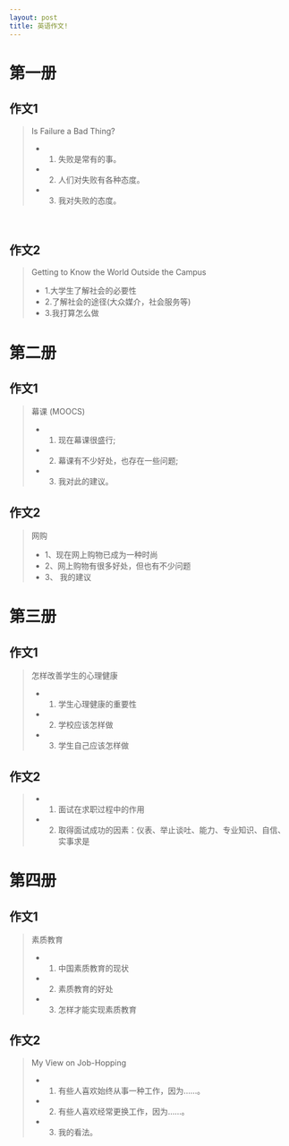 ```yaml
---
layout: post
title: 英语作文!
---
```


# 第一册
## 作文1
> Is Failure a Bad Thing?
> - 1. 失败是常有的事。
> - 2. 人们对失败有各种态度。
> - 3. 我对失败的态度。


　　
## 作文2
> Getting to Know the World Outside the Campus
> - 1.大学生了解社会的必要性
> - 2.了解社会的途径(大众媒介，社会服务等)
> - 3.我打算怎么做
　　






# 第二册
## 作文1
> 幕课 (MOOCS)
> - 1. 现在幕课很盛行;
> - 2. 幕课有不少好处，也存在一些问题;
> - 3. 我对此的建议。
　

## 作文2 
> 网购
> - 1、现在网上购物已成为一种时尚
> - 2、网上购物有很多好处，但也有不少问题 
> - 3、 我的建议
 
# 第三册
## 作文1
> 怎样改善学生的心理健康
> - 1. 学生心理健康的重要性
> - 2. 学校应该怎样做
> - 3. 学生自己应该怎样做
　


## 作文2
> - 1. 面试在求职过程中的作用
> - 2. 取得面试成功的因素：仪表、举止谈吐、能力、专业知识、自信、实事求是
　　




# 第四册
## 作文1
> 素质教育
> - 1.	中国素质教育的现状
> - 2.	素质教育的好处
> - 3.	怎样才能实现素质教育



## 作文2
> My View on Job-Hopping
> - 1. 有些人喜欢始终从事一种工作，因为……。
> - 2. 有些人喜欢经常更换工作，因为……。
> - 3. 我的看法。
